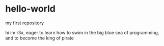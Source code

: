 # hello-world
my first repository

hi im r3x,
eager to learn how to swim in the big blue sea of programming, and to become the king of pirate
